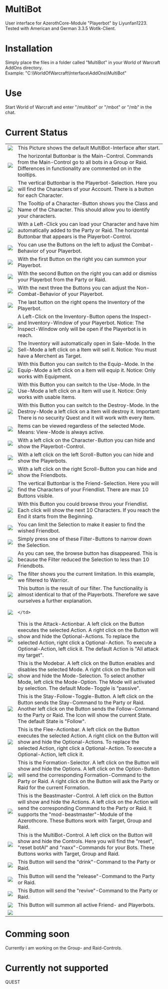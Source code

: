 # MultiBot
User interface for AzerothCore-Module "Playerbot" by Liyunfan1223.<br>
Tested with American and German 3.3.5 Wotlk-Client.
# Installation
Simply place the files in a folder called "MultiBot" in your World of Warcraft AddOns directory.<br>
Example: "C:\WorldOfWarcraft\Interface\AddOns\MultiBot"
# Use
Start World of Warcraft and enter "/multibot" or "/mbot" or "/mb" in the chat.
# Current Status
<table>
  <tr>
    <td><img src="https://github.com/Macx-Lio/MultiBot/blob/main/Screenshots/Handout-00-Start.png"></td>
    <td>
      This Picture shows the default MultiBot-Interface after start.
    </td>
  </tr>
  <tr>
    <td><img src="https://github.com/Macx-Lio/MultiBot/blob/main/Screenshots/Handout-00-Main-Control.png"></td>
    <td>
      The horizontal Buttonbar is the Main-Control.
      Commands from the Main-Control go to all bots in a Group or Raid.
      Differences in functionality are commented on in the tooltips.
    </td>
  </tr>
  <tr>
    <td><img src="https://github.com/Macx-Lio/MultiBot/blob/main/Screenshots/Handout-00-Playerbots.png"></td>
    <td>
      The vertical Buttonbar is the Playerbot-Selection.
      Here you will find the Characters of your Account.
      There is a button for each Character.
    </td>
  </tr>
  <tr>
    <td><img src="https://github.com/Macx-Lio/MultiBot/blob/main/Screenshots/Handout-00-Character-Info.png"></td>
    <td>
      The Tooltip of a Character-Button shows you the Class and Name of the Character.
      This should allow you to identify your characters.
    </td>
  </tr>
  <tr>
    <td><img src="https://github.com/Macx-Lio/MultiBot/blob/main/Screenshots/Handout-01-Playerbot-Online.png"></td>
    <td>
      With a Left-Click you can load your Character and have him automatically added to the Party or Raid.
      The horizontal Buttonbar that appears is the Playerbot-Control.
    </td>
  </tr>
  <tr>
    <td><img src="https://github.com/Macx-Lio/MultiBot/blob/main/Screenshots/Handout-01-Combat-Behaviour.png"></td>
    <td>
      You can use the Buttons on the left to adjust the Combat-Behavior of your Playerbot.
    </td>
  </tr>
  <tr>
    <td><img src="https://github.com/Macx-Lio/MultiBot/blob/main/Screenshots/Handout-01-Summon.png"></td>
    <td>
      With the first Button on the right you can summon your Playerbot.
    </td>
  </tr>
  <tr>
    <td><img src="https://github.com/Macx-Lio/MultiBot/blob/main/Screenshots/Handout-01-Group-And-Ungroup.png"></td>
    <td>
      With the second Button on the right you can add or dismiss your Playerbot from the Party or Raid.
    </td>
  </tr>
  <tr>
    <td><img src="https://github.com/Macx-Lio/MultiBot/blob/main/Screenshots/Handout-01-Non-Combat-Behaviour.png"></td>
    <td>
      With the next three the Buttons you can adjust the Non-Combat-Behavior of your Playerbot.
    </td>
  </tr>
  <tr>
    <td><img src="https://github.com/Macx-Lio/MultiBot/blob/main/Screenshots/Handout-01-Inventory.png"></td>
    <td>
      The last button on the right opens the Inventory of the Playerbot.
    </td>
  </tr>
  <tr>
    <td><img src="https://github.com/Macx-Lio/MultiBot/blob/main/Screenshots/Handout-02-Inspect-And-Inventory.png"></td>
    <td>
      A Left-Click on the Inventory-Button opens the Inspect- and Inventory-Window of your Playerbot.
      Notice: The Inspect-Window only will be open if the Playerbot is in reach.
    </td>
  </tr>
  <tr>
    <td><img src="https://github.com/Macx-Lio/MultiBot/blob/main/Screenshots/Handout-03-Sell-Mode.png"></td>
    <td>
      The Inventory will automatically open in Sale-Mode.
      In the Sell-Mode a left click on a Item will sell it.
      Notice: You must have a Merchent as Target.
    </td>
  </tr>
  <tr>
    <td><img src="https://github.com/Macx-Lio/MultiBot/blob/main/Screenshots/Handout-03-Equip-Mode.png"></td>
    <td>
      With this Button you can switch to the Equip-Mode.
      In the Equip-Mode a left click on a Item will equip it.
      Notice: Only works with Equipment.
    </td>
  </tr>
  <tr>
    <td><img src="https://github.com/Macx-Lio/MultiBot/blob/main/Screenshots/Handout-03-Use-Mode.png"></td>
    <td>
      With this Button you can switch to the Use-Mode.
      In the Use-Mode a left click on a Item will use it.
      Notice: Only works with usable Items.
    </td>
  </tr>
  <tr>
    <td><img src="https://github.com/Macx-Lio/MultiBot/blob/main/Screenshots/Handout-03-Destroy-Mode.png"></td>
    <td>
      With this Button you can switch to the Destroy-Mode.
      In the Destroy-Mode a left click on a Item will destroy it.
      Important: There is no security Quest and it will work with every Item.
    </td>
  </tr>
  <tr>
    <td><img src="https://github.com/Macx-Lio/MultiBot/blob/main/Screenshots/Handout-03-View-Mode.png"></td>
    <td>
      Items can be viewed regardless of the selected Mode.
      Means: View-Mode is always active.
    </td>
  </tr>
  <tr>
    <td><img src="https://github.com/Macx-Lio/MultiBot/blob/main/Screenshots/Handout-04-Hide-Playerbot-Control.png"></td>
    <td>
      With a left click on the Character-Button you can hide and show the Playerbot-Control.
    </td>
  </tr>
  <tr>
    <td><img src="https://github.com/Macx-Lio/MultiBot/blob/main/Screenshots/Handout-05-Hide-Playerbots.png"></td>
    <td>
      With a left click on the left Scroll-Button you can hide and show the Playerbots.
    </td>
  </tr>
  <tr>
    <td><img src="https://github.com/Macx-Lio/MultiBot/blob/main/Screenshots/Handout-06-Show-Friendbots.png"></td>
    <td>
      With a left click on the right Scroll-Button you can hide and show the Friendbots.
    </td>
  </tr>
  <tr>
    <td><img src="https://github.com/Macx-Lio/MultiBot/blob/main/Screenshots/Handout-06-Firendbots.png"></td>
    <td>
      The vertical Buttonbar is the Friend-Selection.
      Here you will find the Characters of your Friendlist.
      There are max 10 Buttons visible.
    </td>
  </tr>
  <tr>
    <td><img src="https://github.com/Macx-Lio/MultiBot/blob/main/Screenshots/Handout-06-Browse-Friendbots.png"></td>
    <td>
      With this Button you could browse throu your Friendlist.
      Each click will show the next 10 Characters.
      If you reach the End it starts from the Beginning.
    </td>
  </tr>
  <tr>
    <td><img src="https://github.com/Macx-Lio/MultiBot/blob/main/Screenshots/Handout-07-Filter-Selection.png"></td>
    <td>
      You can limit the Selection to make it easier to find the wished Friendbot.
    </td>
  </tr>
  <tr>
    <td><img src="https://github.com/Macx-Lio/MultiBot/blob/main/Screenshots/Handout-07-Filter-By-Classes.png"></td>
    <td>
      Simply press one of these Filter-Buttons to narrow down the Selection.
    </td>
  </tr>
  <tr>
    <td><img src="https://github.com/Macx-Lio/MultiBot/blob/main/Screenshots/Handout-08-No-Browse-Button.png"></td>
    <td>
      As you can see, the browse button has disappeared.
      This is because the Filter reduced the Selection to less than 10 Friendbots.
    </td>
  </tr>
  <tr>
    <td><img src="https://github.com/Macx-Lio/MultiBot/blob/main/Screenshots/Handout-08-Shows-Filter.png"></td>
    <td>
      The filter shows you the current limitation.
      In this example, we filtered to Warrior.
    </td>
  </tr>
  <tr>
    <td><img src="https://github.com/Macx-Lio/MultiBot/blob/main/Screenshots/Handout-08-Friendbot-Button.png"></td>
    <td>
      This button is the result of our filter.
      The functionality is almost identical to that of the Playerbots.
      Therefore we save ourselves a further explanation.
    </td>
  </tr>
  <tr>
    <td><img src="https://github.com/Macx-Lio/MultiBot/blob/main/Screenshots/Handout-09-Tank-Attack.png"></td>
    <td>
      
    </td>
  </tr>
  <tr>
    <td><img src="https://github.com/Macx-Lio/MultiBot/blob/main/Screenshots/Handout-09-Actionbar-Attack.png"></td>
    <td>
      This is the Attack-Actionbar.
      A left click on the Button executes the selected Action.
      A right click on the Button will show and hide the Optional-Actions.
      To replace the selected Action, right click a Optional-Action.
      To execute a Optional-Action, left click it.
      The default Action is "All attack my target".
    </td>
  </tr>
  <tr>
    <td><img src="https://github.com/Macx-Lio/MultiBot/blob/main/Screenshots/Handout-09-Modebar.png"></td>
    <td>
      This is the Modebar.
      A left click on the Button enables and disables the selected Mode.
      A right click on the Button will show and hide the Mode-Selection.
      To select another Mode, left click the Mode-Option.
      The Mode will activated by selection.
      The default Mode-Toggle is "passive".
    </td>
  </tr>
  <tr>
    <td><img src="https://github.com/Macx-Lio/MultiBot/blob/main/Screenshots/Handout-09-Stay-Follow.png"></td>
    <td>
      This is the Stay-Follow-Toggle-Button.
      A left click on the Button sends the Stay-Command to the Party or Raid.
      Another left click on the Button sends the Follow-Command to the Party or Raid.
      The Icon will show the current State.
      The default State is "Follow".
    </td>
  </tr>
  <tr>
    <td><img src="https://github.com/Macx-Lio/MultiBot/blob/main/Screenshots/Handout-09-Actionbar-Flee.png"></td>
    <td>
      This is the Flee-Actionbar.
      A left click on the Button executes the selected Action.
      A right click on the Button will show and hide the Optional-Actions.
      To replace the selected Action, right click a Optional-Action.
      To execute a Optional-Action, left click it.
    </td>
  </tr>
  <tr>
    <td><img src="https://github.com/Macx-Lio/MultiBot/blob/main/Screenshots/Handout-09-Formation.png"></td>
    <td>
      This is the Formation-Selector.
      A left click on the Button will show and hide the Options.
      A left click on the Option-Button will send the corresponding Formation-Command to the Party or Raid.
      A right click on the Button will ask the Party or Raid for the current Formation.
    </td>
  </tr>
  <tr>
    <td><img src="https://github.com/Macx-Lio/MultiBot/blob/main/Screenshots/Handout-09-Beastmaster.png"></td>
    <td>
      This is the Beastmaster-Control.
      A left click on the Button will show and hide the Actions.
      A left click on the Action will send the corresponding Command to the Party or Raid.
      It supports the "mod-beastmaster"-Module of the Azerothcore.
      These Buttons work with Target, Group and Raid.
    </td>
  </tr>
  <tr>
    <td><img src="https://github.com/Macx-Lio/MultiBot/blob/main/Screenshots/Handout-09-Control.png"></td>
    <td>
      This is the MultiBot-Control.
      A left click on the Button will show and hide the Controls.
      Here you will find the "reset", "reset botAI" and "naxx"-Commands for your Bots.
      These Buttons works with Target, Group and Raid.
    </td>
  </tr>
  <tr>
    <td><img src="https://github.com/Macx-Lio/MultiBot/blob/main/Screenshots/Handout-09-Drink.png"></td>
    <td>
      This Button will send the "drink"-Command to the Party or Raid.
    </td>
  </tr>
  <tr>
    <td><img src="https://github.com/Macx-Lio/MultiBot/blob/main/Screenshots/Handout-09-Release.png"></td>
    <td>
      This Button will send the "release"-Command to the Party or Raid.
    </td>
  </tr>
  <tr>
    <td><img src="https://github.com/Macx-Lio/MultiBot/blob/main/Screenshots/Handout-09-Revive.png"></td>
    <td>
      This Button will send the "revive"-Command to the Party or Raid.
    </td>
  </tr>
  <tr>
    <td><img src="https://github.com/Macx-Lio/MultiBot/blob/main/Screenshots/Handout-09-Summon.png"></td>
    <td>
      This Button will summon all active Friend- and Playerbots.
    </td>
  </tr>
  <tr>
    <td><img src="https://github.com/Macx-Lio/MultiBot/blob/main/Screenshots/Handout-01-Inventory.png"></td>
    <td></td>
  </tr>
</table>

# Comming soon
Currently i am working on the Group- and Raid-Controls.

# Currently not supported
QUEST
